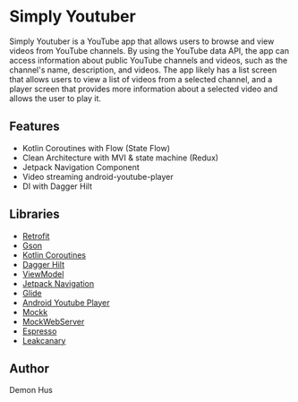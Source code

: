 # Simply Youtuber

Simply Youtuber is a YouTube app that allows users to browse and view videos from YouTube channels. By using the YouTube data API, the app can access information about public YouTube channels and videos, such as the channel's name, description, and videos. The app likely has a list screen that allows users to view a list of videos from a selected channel, and a player screen that provides more information about a selected video and allows the user to play it.

## Features
* Kotlin Coroutines with Flow (State Flow)
* Clean Architecture with MVI & state machine (Redux)
* Jetpack Navigation Component
* Video streaming android-youtube-player
* DI with Dagger Hilt

## Libraries
*   [Retrofit](https://github.com/square/retrofit)
*   [Gson](https://github.com/google/gson)
*   [Kotlin Coroutines](https://github.com/Kotlin/kotlinx.coroutines)
*   [Dagger Hilt](https://dagger.dev/hilt)
*   [ViewModel](https://developer.android.com/topic/libraries/architecture/viewmodel)
*   [Jetpack Navigation](https://developer.android.com/guide/navigation)
*   [Glide](https://github.com/bumptech/glide)
*   [Android Youtube Player](https://github.com/PierfrancescoSoffritti/android-youtube-player)
*   [Mockk](https://github.com/mockk/mockk)
*   [MockWebServer](https://github.com/square/okhttp/tree/master/mockwebserver)
*   [Espresso](https://developer.android.com/training/testing/espresso)
*   [Leakcanary](https://square.github.io/leakcanary/)

## Author
Demon Hus

